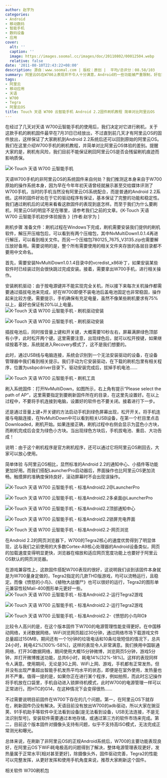 ```yaml
---
author: 赵宇为
categories:
- Android
- 移动数码
- 智能手机
- 数码设备
- 应用
cover:
  alt: ''
  caption: ''
  image: https://images.soomal.cc/images/doc/20110802/00012504.webp
  relative: false
date: '2011-08-10T22:43:22+08:00'
description: 源自：www.soomal.com | 版权：原创 |  平均/总评分：08.58/103
summary: 阿里云OS在W700上表现并不令人十分满意，Android的一些功能被严重限制，好在我们可以刷新它的固件到Android2.2，如何刷机，它的表现会如何？我们在这里介绍W700手机的刷机教程，并简单对比阿里云OS体验的差别。在这里强调，刷机风险虽不大，但我们目前无法确认它可以完美复原不影响质保……
tags:
- 阿里云
- 移动应用
- 天语
- W700
- Tegra
- 阿里云OS
title: Touch 天语 W700 云智能手机 Android 2.2固件刷机教程 简单对比阿里云OS
---
```


在经过了几天对天语 W700云智能手机的使用后，我们决定对它进行刷机，关于这款手机的刷机固件最早在7月31日已经放出，不过直到前几天才有阿里云OS的固件放出，这样保证了大家刷机到Android 2.2系统后还可以回到原始的阿里云OS。我们在这里介绍W700手机的刷机教程，并简单对比阿里云OS体验的差别。提醒大家的是，刷机有风险，我们目前不能保证刷回阿里云OS是否会残留刷机痕迹而影响质保。

![K-Touch 天语 W700 云智能手机](https://images.soomal.cc/images/doc/20110802/00012505.webp)




天语W700手机的非阿里云OS的系统固件来自何处？我们推测这本身来自于W700原始的操作系统本身，因为早在今年年初天语曾经就展示甚至交给媒体评测了W700手机，当时的手机当然没有阿里云OS系统配合，而是普通的Android 2.2系统。这样的固件好处在于它的驱动程序有保证，基本保证了完整的功能和稳定性。我们通过刷机后的试用来看看这款固件的表现到底怎样。而至于我们为什么要刷机，阿里云OS的明显不足在哪里，请参考我们之前的文章。《K-Touch 天语 W700 云智能手机初步体验报告 》[作者:赵宇为 ]


刷机步骤
准备文件：刷机过程在Windows下完成，刷机需要安装我们提供的刷机软件，解压开压缩包后，可以看到有两个压缩包，其中NvMultiDown1.0.1.4再进行解压，可以看到相关文件。而另一个压缩包780125_7675_V3135.zip也需要解压放好备用。需要说明的是，整个所有需要使用的相关文件夹存放的各层目录都不要用中文命名。

首先，需要安装NvMultiDown1.0.1.4目录中的vcredist_x86补丁，如果安装某些软件时已经装过则会很快跳过完成安装。接着，需要拿出W700手机，进行相关操作。

安装刷机驱动：由于按电源键并不能实现完全关机，所以接下来每次关机操作都需要通过插拔电池来完成，好在W700即便不装电池后盖电池固定也非常稳固，操作起来比较方便。需要提示，手机确保有充足电量，虽然不像某些刷机要求有75%以上，最好也保证有20%以上电量。
![K-Touch 天语 W700 云智能手机 - 刷机驱动安装](https://images.soomal.cc/images/doc/20110810/00012642.webp)




![K-Touch 天语 W700 云智能手机 - 刷机驱动安装](https://images.soomal.cc/images/doc/20110810/00012643.webp)




插拔电池后，同时按音量上键和开关键，大概需要10秒左右，屏幕满屏绿色顶部有小字，此时松开两个键。这里需要注意，出现绿色后，就可以松开按键，如果继续按着不放，系统就进入Recovery模式了，这不是我们想要的。

此时，通过USB线与电脑连接，系统会识别到一个无法安装驱动的设备，在设备管理器中我们看到相关提示。我们手动为它安装驱动，在下载的刷机包里有相关程序，位置为usbpcdriver目录下。驱动安装完成后，拔掉手机电池……

![K-Touch 天语 W700 云智能手机 - 刷机工具](https://images.soomal.cc/images/doc/20110810/00012653.webp)




刷入系统固件：打开NvMultiDown，如图所示，右上角有提示“Please select the path of AP”，这里需要指定到要刷新固件所在的目录，在这里先设置好。在以上过程中，不要将手机连接到电脑，设置好的软件也不要关闭。接着进行下一步。

还是通过音量上键+开关键的方法启动手机到绿色屏幕出现，松开开关。将手机连接与电脑连接，在NvMultiDown中可以看到相关USB设备，在第一个栏目里点击Downloaded，刷机开始。如果连接正确，刷机过程中右侧会显示为蓝色小方块，而刷机完成后会变为绿色小方块。当出现绿色方块后，手机拔电池、重启、大功告成！

说明：由于这个刷机程序是官方刷机程序，还可以通过它将阿里云OS刷回去，大家可以放心使用。

简单体验
与阿里云OS相比，显然标准的Android 2.2的通知中心、小插件等功能更加好用。而我们搭配LauncherPro启动器后，界面操作也比阿里云OS更加流畅。触摸屏的准确度保持良好，滚动屏幕时不会出现误操作。

![K-Touch 天语 W700 云智能手机 - 标准Android2.2@LauncherPro](https://images.soomal.cc/images/doc/20110810/00012644.webp)




![K-Touch 天语 W700 云智能手机 - 标准Android2.2多桌面@LauncherPro](https://images.soomal.cc/images/doc/20110810/00012645.webp)




![K-Touch 天语 W700 云智能手机 - 标准Android2.2顶部通知中心](https://images.soomal.cc/images/doc/20110810/00012646.webp)




![K-Touch 天语 W700 云智能手机 - 标准Android2.2锁屏充电界面](https://images.soomal.cc/images/doc/20110810/00012647.webp)




![K-Touch 天语 W700 云智能手机 - 标准Android2.2-网页浏览](https://images.soomal.cc/images/doc/20110810/00012649.webp)




在Android 2.2的网页浏览器下，W700的Tegra2核心的速度优势得到了明显体现，这与我们之前使用的大多数Cortex-A9核心处理器的Android设备类似，网页的加载速度变得明显更快，浏览器在缩放和适应网页宽度功能上也要好于阿里云OS默认的网页浏览器。

在游戏兼容性上，这款固件搭配W700表现的很好，这说明我们谈到该固件本身就是为W700量身定做的，Tegra2指定的几款THD版游戏，均可以流畅运行，且稳定。而像《愤怒的小鸟》、《植物大战僵尸》也可以很好的运行，Tegra2的图形单元兼容性较Mali-400图形单元更好一些。
![K-Touch 天语 W700 云智能手机 - 标准Android2.2-运行Tegra2游戏](https://images.soomal.cc/images/doc/20110810/00012650.webp)




![K-Touch 天语 W700 云智能手机 - 标准Android2.2-运行Tegra2游戏](https://images.soomal.cc/images/doc/20110810/00012651.webp)




![K-Touch 天语 W700 云智能手机 - 标准Android2.2-《愤怒的小鸟RIO》](https://images.soomal.cc/images/doc/20110810/00012652.webp)




比较令人高兴的是，在这个版本固件下W700的电源管理性能变得更好。在中国移动网络，关闭数据网络，WiFi浏览网页超过30分钟，通过网络市场下载游戏文件总量超过150MB，期间还有一个1分钟的垃圾电话和10条垃圾短信的情况下，总共24小时，耗电42%[100%-58%]，这样的表现令人非常满意。我们换用中国联通网络，打开3G数据网络，期间使用大概15分钟微博，浏览网页5分钟，游戏5分钟，并打开微博推送功能，总共6小时，耗电14%[32%-18%]。这样的表现同样令人满意。使用期间，无论是3G上网、WiFi上网、游戏，手机都有正常发热，但并没有出现严重超出智能手机发热平均水平的状态，即便是在室外使用，发热量也并不严重。值得一提的是，如果你正在进行某个程序，例如拍照，而此时忘记操作将手机放在口袋里，手机自动进入锁屏待机模式，此时W700的电源管理一样可以正常进行。而HTC的G14，在这种情况下会变得很热……

不过需要说明目前固件在W700下存在的几个问题。第一，在阿里云OS下就存在，刷新固件仍没有解决。天语目前没有放出W700的adb驱动，所以大家在豌豆荚、91手机助手等软件中无法看到设备[是无法看到设备，USB无法连接，不是无法识别型号]，安装软件需要通过本地存储，或通过第三方的软件市场来完成。第二，目前这个版本固件对摄像头支持有问题，似乎不支持高ISO模式，无法完成正常测光和曝光。

总体来说，在刷新了非阿里云OS的正规Android系统后，W700的主要功能表现良好，在阿里云OS下WiFi耗电极高的问题得到了解决，整体电源管理表现更好，发热量属于正常水平[相对甚至更好]，除摄像头外，固件驱动完善，Tegra2的性能可以完整发挥，从更好发挥和使用手机角度来说，推荐大家刷新这个固件。


相关软件
W700刷机包